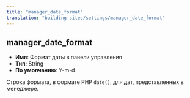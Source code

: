 ```yaml
---
title: "manager_date_format"
translation: "building-sites/settings/manager_date_format"
---
```


## manager_date_format

-   **Имя**: Формат даты в панели управления
-   **Тип**: String
-   **По умолчанию**: Y-m-d

Строка формата, в формате PHP `date()`, для дат, представленных в менеджере.
